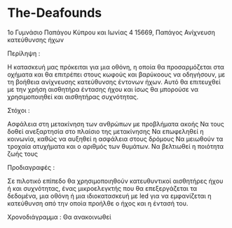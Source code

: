 # The-Deafounds

1ο Γυμνάσιο Παπάγου
Κύπρου και Ιωνίας 4
15669, Παπάγος
Ανίχνευση κατεύθυνσης ήχων

Περίληψη :

Η κατασκευή μας πρόκειται για μια οθόνη, η οποία θα προσαρμόζεται στα οχήματα 
και θα επιτρέπει στους κωφούς και βαρύκοους να οδηγήσουν, με τη βοήθεια ανίχνευσης κατεύθυνσης έντονων ήχων. 
Αυτό θα επιτευχθεί με την χρήση αισθητήρα έντασης ήχου και ίσως θα μπορούσε να χρησιμοποιηθεί και αισθητήρας συχνότητας. 

Στόχοι :

Ασφάλεια στη μετακίνηση των ανθρώπων με προβλήματα ακοής
Να τους δοθεί ανεξαρτησία στο πλαίσιο της μετακίνησης
Να επωφεληθεί η κοινωνία, καθώς να αυξηθεί η ασφάλεια στους δρόμους 
Να μειωθούν τα τροχαία ατυχήματα και ο αριθμός των θυμάτων.
Να βελτιωθεί η ποιότητα ζωής τους

Προδιαγραφές :

Σε πιλοτικό επίπεδο θα χρησιμοποιηθούν κατευθυντικοί αισθητήρες ήχου ή και συχνότητας, 
ένας μικροελεγκτής που θα επεξεργάζεται τα δεδομένα, μια οθόνη ή μια ιδιοκατασκευή με led 
για να εμφανίζεται η κατεύθυνση από την οποία προήλθε ο ήχος και η έντασή του.

Χρονοδιάγραμμα : Θα ανακοινωθεί

